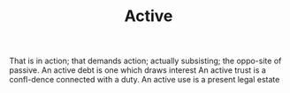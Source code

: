---
title: Active
letter: A
permalink: "/definitions/active.html"
body: That is in action; that demands action; actually subsisting; the oppo-site of
  passive. An active debt is one which draws interest An active trust is a confl-dence
  connected with a duty. An active use is a present legal estate
published_at: '2018-07-07'
layout: post
---